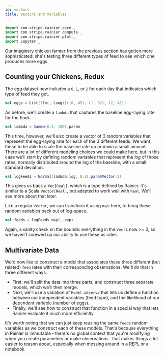 ```yaml
---
id: vectors
title: Vectors and Variables
---
```


```scala mdoc:invisible
import com.stripe.rainier.core._
import com.stripe.rainier.compute._
import com.stripe.rainier.plot._
import Jupyter._
```

Our imaginary chicken farmer from the [previous section](likelihoods.md) has gotten more sophisticated: she's testing three different types of feed to see which one produces more eggs.

## Counting your Chickens, Redux

The egg dataset now includes a `0`, `1`, or `2` for each day that indicates which type of feed they got.

```scala mdoc:silent
val eggs = List[(Int, Long)]((0, 45), (1, 52), (2, 45))
```

As before, we'll create a `lambda` that captures the baseline egg-laying rate for the flock.

```scala mdoc:to-string
val lambda = Gamma(0.5, 100).param
```

This time, however, we'll also create a vector of 3 random variables that represent the egg-laying rate for each of the 3 different feeds. We want these to be able to scale the baseline rate up or down a small amount. There are a lot of different modeling choices we could make here, but in this case we'll start by defining random variables that represent the _log_ of those rates, normally distributed around the log of the baseline, with a small standard deviation.

```scala mdoc:to-string
val logFeeds = Normal(lambda.log, 0.1).paramVector(3)
```

This gives us back a `Vec[Real]`, which is a type defined by Rainier. It's similar to a Scala `Vector[Real]`, but adapted to work well with `Real`. We'll see more about that later.

Like a regular `Vector`, we can transform it using `map`: here, to bring these random variables back out of log-space.

```scala mdoc:to-string
val feeds = logFeeds.map(_.exp)
```

Again, a sanity check on the bounds: everything in the `Vec` is now >= 0, so we haven't screwed up our ability to use these as rates.

## Multivariate Data

We'd now like to construct a model that associates these three different (but related) `feed` rates with their corresponding observations. We'll do that in three different ways.

* First, we'll split the data into three parts, and construct three separate models, which we'll then merge.
* Next, we'll use a variation of `Model.observe` that lets us define a function between our independent variables (feed type), and the likelihood of our dependent variable (number of eggs).
* Finally, we'll see how to construct that function in a special way that lets Rainier evaluate it much more efficiently.

It's worth noting that we can just keep reusing the same `feeds` random variables as we construct each of these models. That's because everything in Rainier is immutable - there's no global context that you're modifying when you create parameters or make observations. That makes things a lot easier to reason about, especially when messing around in a REPL or a notebook.



